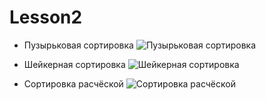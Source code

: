 # Lesson2

* Пузырьковая сортировка
![Пузырьковая сортировка](https://github.com/999am/Lesson2/assets/149246903/e0a01c7a-c265-45d5-a700-1adbfd9f2112)

* Шейкерная сортировка
![Шейкерная сортировка](https://github.com/999am/Lesson2/assets/149246903/702169ba-d199-411e-91d7-86783c36f384)

* Сортировка расчёской
![Сортировка расчёской](https://github.com/999am/Lesson2/assets/149246903/c7116be1-338b-4a37-bbaa-2edee7f5d042)



